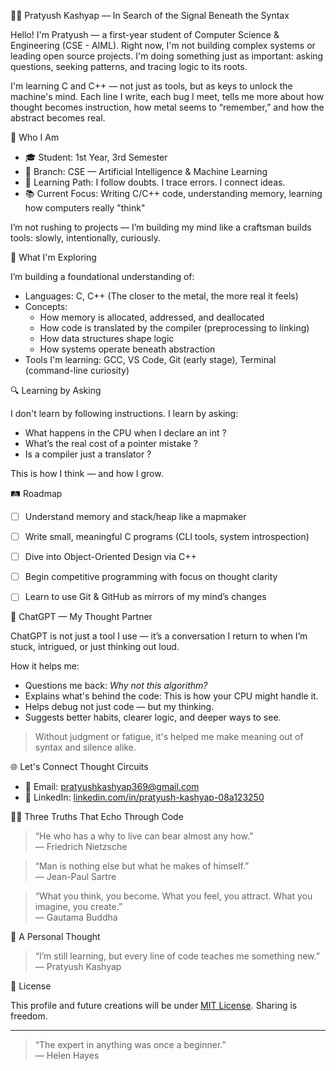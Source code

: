  👨‍💻 Pratyush Kashyap — In Search of the Signal Beneath the Syntax

Hello! I'm Pratyush — a first-year student of Computer Science & Engineering (CSE - AIML). Right now, I'm not building complex systems or leading open source projects. I'm doing something just as important: asking questions, seeking patterns, and tracing logic to its roots.

I'm learning C and C++ — not just as tools, but as keys to unlock the machine's mind. Each line I write, each bug I meet, tells me more about how thought becomes instruction, how metal seems to “remember,” and how the abstract becomes real.



 🌱 Who I Am

- 🎓 Student: 1st Year, 3rd Semester  
- 🧠 Branch: CSE — Artificial Intelligence & Machine Learning  
- 🧭 Learning Path: I follow doubts. I trace errors. I connect ideas.  
- 📚 Current Focus: Writing C/C++ code, understanding memory, learning how computers really "think"  

I’m not rushing to projects — I’m building my mind like a craftsman builds tools: slowly, intentionally, curiously.



 🔧 What I'm Exploring

I’m building a foundational understanding of:

- Languages: C, C++ (The closer to the metal, the more real it feels)
- Concepts:
  - How memory is allocated, addressed, and deallocated
  - How code is translated by the compiler (preprocessing to linking)
  - How data structures shape logic
  - How systems operate beneath abstraction
- Tools I'm learning: GCC, VS Code, Git (early stage), Terminal (command-line curiosity)



 🔍 Learning by Asking

I don't learn by following instructions. I learn by asking:

- What happens in the CPU when I declare an int ?
- What’s the real cost of a pointer mistake ?
- Is a compiler just a translator ?

This is how I think — and how I grow.



 🛤️ Roadmap 

- [ ] Understand memory and stack/heap like a mapmaker
- [ ] Write small, meaningful C programs (CLI tools, system introspection)
- [ ] Dive into Object-Oriented Design via C++
- [ ] Begin competitive programming with focus on thought clarity
- [ ] Learn to use Git & GitHub as mirrors of my mind’s changes



 🤖 ChatGPT — My Thought Partner

ChatGPT is not just a tool I use — it’s a conversation I return to when I’m stuck, intrigued, or just thinking out loud.

 How it helps me:
- Questions me back: *Why not this algorithm?*
- Explains what's behind the code: This is how your CPU might handle it.
- Helps debug not just code — but my thinking.
- Suggests better habits, clearer logic, and deeper ways to see.

> Without judgment or fatigue, it's helped me make meaning out of syntax and silence alike.



 🌐 Let's Connect Thought Circuits

- 📧 Email: [pratyushkashyap369@gmail.com](mailto:pratyushkashyap369@gmail.com)  
- 💼 LinkedIn: [linkedin.com/in/pratyush-kashyap-08a123250](https://www.linkedin.com/in/pratyush-kashyap-08a123250)



 🧘‍♂️ Three Truths That Echo Through Code

> “He who has a why to live can bear almost any how.”  
> — Friedrich Nietzsche

> “Man is nothing else but what he makes of himself.”  
> — Jean-Paul Sartre

> “What you think, you become. What you feel, you attract. What you imagine, you create.”  
> — Gautama Buddha

 📝 A Personal Thought

> “I’m still learning, but every line of code teaches me something new.”
> — Pratyush Kashyap

 📝 License

This profile and future creations will be under [MIT License](./LICENSE). Sharing is freedom.

---

> “The expert in anything was once a beginner.”  
> — Helen Hayes
<!---
PratyushKashyapCode/PratyushKashyapCode is a ✨ special ✨ repository because its `README.md` (this file) appears on your GitHub profile.
You can click the Preview link to take a look at your changes.
--->
